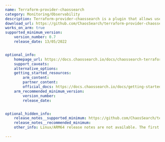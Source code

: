 ```yaml
---
name: Terraform-provider-chaossearch
category: Monitoring/Observability
description: Terraform-provider-chaossearch is a plugin that allows users to manage ChaosSearch resources using Terraform.
download_url: https://github.com/ChaosSearch/terraform-provider-chaossearch/releases
works_on_arm: true
supported_minimum_version:
    version_number: 0.7
    release_date: 13/05/2022


optional_info:
    homepage_url: https://docs.chaossearch.io/docs/chaossearch-terraform-provider-for-resources
    support_caveats:
    alternative_options:
    getting_started_resources:
        arm_content: 
        partner_content: 
        official_docs: https://docs.chaossearch.io/docs/getting-started-with-the-chaossearch-terraform-provider#install-terraform
    arm_recommended_minimum_version:
        version_number: 
        release_date:


optional_hidden_info:
    release_notes__supported_minimum: https://github.com/ChaosSearch/terraform-provider-chaossearch/releases/tag/v0.0.7
    release_notes__recommended_minimum:
    other_info: Linux/ARM64 release notes are not available. The first Linux/ARM64 tar is available in version v0.0.7.
 
---
```

